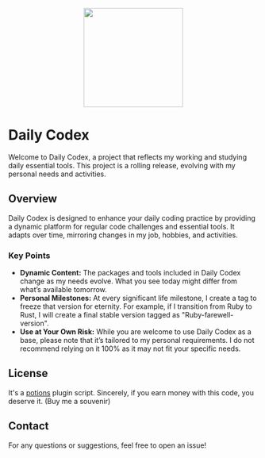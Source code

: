 <p align="center"><img src="https://github.com/user-attachments/assets/129953d9-391a-41ab-ac33-768f9a482952" height="200px" /></p>

# Daily Codex

Welcome to Daily Codex, a project that reflects my working and studying daily essential tools. This project is a rolling release, evolving with my personal needs and activities.

## Overview

Daily Codex is designed to enhance your daily coding practice by providing a dynamic platform for regular code challenges and essential tools. It adapts over time, mirroring changes in my job, hobbies, and activities.

### Key Points

- **Dynamic Content:** The packages and tools included in Daily Codex change as my needs evolve. What you see today might differ from what’s available tomorrow.
- **Personal Milestones:** At every significant life milestone, I create a tag to freeze that version for eternity. For example, if I transition from Ruby to Rust, I will create a final stable version tagged as "Ruby-farewell-version".
- **Use at Your Own Risk:** While you are welcome to use Daily Codex as a base, please note that it’s tailored to my personal requirements. I do not recommend relying on it 100% as it may not fit your specific needs.

## License
It's a [potions](https://github.com/Rynaro/potions) plugin script. Sincerely, if you earn money with this code, you deserve it. (Buy me a souvenir)

## Contact
For any questions or suggestions, feel free to open an issue!

